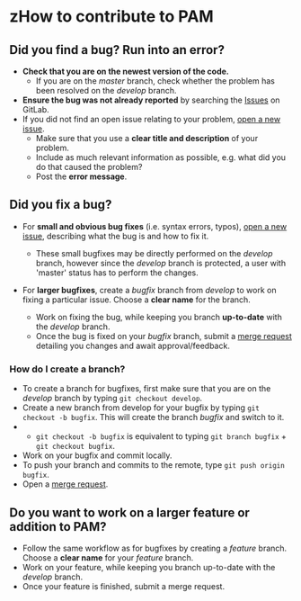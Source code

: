  zHow to contribute to PAM
==========================

Did you find a bug? Run into an error?
-----------------------------------------

* **Check that you are on the newest version of the code.**
    * If you are on the *master* branch, check whether the problem has been resolved on the *develop* branch.
* **Ensure the bug was not already reported** by searching the [Issues](https://gitlab.com/PAM-PIE/PAM/issues) on GitLab.
* If you did not find an open issue relating to your problem, [open a new issue](https://gitlab.com/PAM-PIE/PAM/issues/new).
    * Make sure that you use a **clear title and description** of your problem.
    * Include as much relevant information as possible, e.g. what did you do that caused the problem?
    * Post the **error message**.
    
Did you fix a bug?
--------------------

* For **small and obvious bug fixes** (i.e. syntax errors, typos), [open a new issue](https://gitlab.com/PAM-PIE/PAM/issues/new),
    describing what the bug is and how to fix it.
    * These small bugfixes may be directly performed on the *develop* branch, however since the *develop* branch is protected, 
        a user with 'master' status has to perform the changes.

* For **larger bugfixes**, create a *bugfix* branch from *develop* to work on fixing a particular issue. Choose a **clear name** for the branch.
    * Work on fixing the bug, while keeping you branch **up-to-date** with the *develop* branch.
    * Once the bug is fixed on your *bugfix* branch, submit a [merge request](https://gitlab.com/PAM-PIE/PAM/merge_requests/new) detailing you changes and await approval/feedback.

### How do I create a branch?

* To create a branch for bugfixes, first make sure that you are on the *develop* branch by typing `git checkout develop`.
* Create a new branch from develop for your bugfix by typing `git checkout -b bugfix`. This will create the branch *bugfix* and switch to it. 
*   * `git checkout -b bugfix` is equivalent to typing `git branch bugfix` + `git checkout bugfix`.
* Work on your bugfix and commit locally.
* To push your branch and commits to the remote, type `git push origin bugfix`.
* Open a [merge request](https://gitlab.com/PAM-PIE/PAM/merge_requests/new).

Do you want to work on a larger feature or addition to PAM?
-------------------------------------------------------------

* Follow the same workflow as for bugfixes by creating a *feature* branch. Choose a **clear name** for your *feature* branch. 
* Work on your feature, while keeping you branch up-to-date with the *develop* branch.
* Once your feature is finished, submit a merge request.